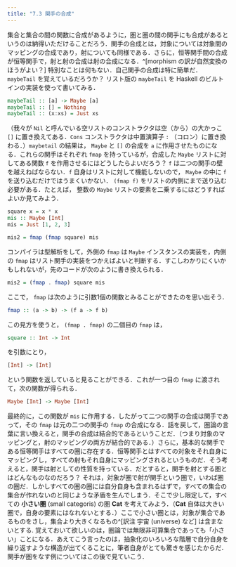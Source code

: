 ```yaml
---
title: "7.3 関手の合成"
---
```


集合と集合の間の関数に合成があるように，圏と圏の間の関手にも合成があるというのは納得いただけることだろう．関手の合成とは，対象については対象間のマッピングの合成であり，射についても同様である．さらに，恒等関手間の合成が恒等関手で，射と射の合成は射の合成になる．^[morphism の訳が自然変換のほうがよい？] 特別なことは何もない．自己関手の合成は特に簡単だ． `maybeTail` を覚えているだろうか？ リスト版の `maybeTail` を Haskell のビルトインの実装を使って書いてみる．

```haskell
maybeTail :: [a] -> Maybe [a]
maybeTail :: [] = Nothing
maybeTail :: (x:xs) = Just xs
```

（我々が `Nil` と呼んでいる空リストのコンストラクタは空（から）の大かっこ `[]` に置き換えてある．`Cons` コンストラクタは中置演算子 `:` （コロン）に置き換わる．）`maybetail` の結果は， `Maybe` と `[]` の合成を `a` に作用させたものになる．これらの関手はそれぞれ `fmap` を持っているが，合成した `Maybe` リストに対してある関数 `f` を作用させるにはどうしたらよいだろう？  `f` は二つの関手の壁を越えねばならない．`f` 自身はリストに対して機能しないので， `Maybe` の中に `f` を送り込むだけではうまくいかない． `(fmap f)` をリストの内側にまで送り込む必要がある．たとえば， 整数の `Maybe` リストの要素を二乗するにはどうすればよいか見てみよう．

```haskell
square x = x * x
mis :: Maybe [Int]
mis = Just [1, 2, 3]

mis2 = fmap (fmap square) mis
```

コンパイラは型解析をして，外側の `fmap` は `Maybe` インスタンスの実装を，内側の `fmap` はリスト関手の実装をつかえばよいと判断する．すこしわかりにくいかもしれないが，先のコードが次のように書き換えられる．

```haskell
mis2 = (fmap . fmap) square mis
```

ここで， `fmap` は次のように引数1個の関数とみることができたのを思い出そう．

```haskell
fmap :: (a -> b) -> (f a -> f b)
```

この見方を使うと， `(fmap . fmap)` の二個目の `fmap` は，

```haskell
square :: Int -> Int
```

を引数にとり，

```haskell
[Int] -> [Int]
```

という関数を返していると見ることができる．これが一つ目の `fmap` に渡されて，次の関数が得られる．

```haskell
Maybe [Int] -> Maybe [Int]
```

最終的に，この関数が `mis` に作用する．したがって二つの関手の合成は関手であって，その `fmap` は元の二つの関手の `fmap` の合成になる．話を戻して，圏論の言葉に言い換えると，関手の合成は結合的であるということだ．（つまり対象のマッピングと，射のマッピングの両方が結合的である．）さらに，基本的な関手である恒等関手はすべての圏に存在する．恒等関手とはすべての対象をそれ自身にマッピングし，すべての射もそれ自身にマッピングされるというものだ．そう考えると，関手は射としての性質を持っている．だとすると，関手を射とする圏とはどんなものなのだろう？ それは，対象が圏で射が関手という圏で，いわば圏の圏だ．しかしすべての圏の圏には自分自身も含まれるはずで，すべての集合の集合が作れないのと同じような矛盾を生んでしまう．そこで少し限定して，すべての **小さい圏** (small categoris) の圏 $\mathbf{Cat}$ を考えてみよう．（$\mathbf{Cat}$ 自体は大きい圏で，自身の要素にはなれないとする．）ここで小さい圏とは，対象が集合であるものをさし，集合より大きくなるもの^[訳注 宇宙 (universe) など] は含まないとする. 覚えておいて欲しいのは，圏論では無限非可算集合であっても「小さい」ことになる．あえてこう言ったのは，抽象化のいろいろな階層で自分自身を繰り返すような構造が出てくることに，筆者自身がとても驚きを感じたからだ．関手が圏をなす例についてはこの後で見ていこう．